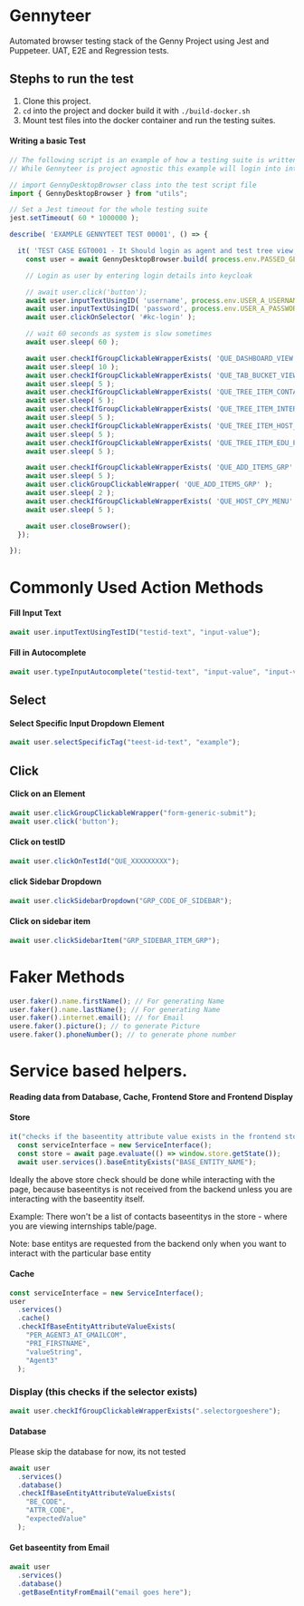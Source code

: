 # Gennyteer

Automated browser testing stack of the Genny Project using Jest and Puppeteer. UAT, E2E and Regression tests.

## Stephs to run the test

1. Clone this project.
2. `cd` into the project and docker build it with `./build-docker.sh`
3. Mount test files into the docker container and run the testing suites.

#### Writing a basic Test

```javascript
// The following script is an example of how a testing suite is written
// While Gennyteer is project agnostic this example will login into internmatch and add a hostcompany

// import GennyDesktopBrowser class into the test script file
import { GennyDesktopBrowser } from "utils";

// Set a Jest timeout for the whole testing suite
jest.setTimeout( 60 * 1000000 );

describe( 'EXAMPLE GENNYTEET TEST 00001', () => {

  it( 'TEST CASE EGT0001 - It Should login as agent and test tree view', async () => {
    const user = await GennyDesktopBrowser.build( process.env.PASSED_GENNY_URL );

    // Login as user by entering login details into keycloak

    // await user.click('button');
    await user.inputTextUsingID( 'username', process.env.USER_A_USERNAME );
    await user.inputTextUsingID( 'password', process.env.USER_A_PASSWORD );
    await user.clickOnSelector( '#kc-login' );

    // wait 60 seconds as system is slow sometimes
    await user.sleep( 60 );

    await user.checkIfGroupClickableWrapperExists( 'QUE_DASHBOARD_VIEW' );
    await user.sleep( 10 );
    await user.checkIfGroupClickableWrapperExists( 'QUE_TAB_BUCKET_VIEW' );
    await user.sleep( 5 );
    await user.checkIfGroupClickableWrapperExists( 'QUE_TREE_ITEM_CONTACTS_GRP' );
    await user.sleep( 5 );
    await user.checkIfGroupClickableWrapperExists( 'QUE_TREE_ITEM_INTERNSHIPS_GRP' );
    await user.sleep( 5 );
    await user.checkIfGroupClickableWrapperExists( 'QUE_TREE_ITEM_HOST_COMPANIES_GRP' );
    await user.sleep( 5 );
    await user.checkIfGroupClickableWrapperExists( 'QUE_TREE_ITEM_EDU_PROVIDERS_GRP' );
    await user.sleep( 5 );

    await user.checkIfGroupClickableWrapperExists( 'QUE_ADD_ITEMS_GRP' );
    await user.sleep( 5 );
    await user.clickGroupClickableWrapper( 'QUE_ADD_ITEMS_GRP' );
    await user.sleep( 2 );
    await user.checkIfGroupClickableWrapperExists( 'QUE_HOST_CPY_MENU' );
    await user.sleep( 5 );

    await user.closeBrowser();
  });

});

```

# Commonly Used Action Methods

#### Fill Input Text

```javascript
await user.inputTextUsingTestID("testid-text", "input-value");
```

#### Fill in Autocomplete

```javascript
await user.typeInputAutocomplete("testid-text", "input-value", "input-value-element");
```

## Select

#### Select Specific Input Dropdown Element

```javascript
await user.selectSpecificTag("teest-id-text", "example");
```

## Click

#### Click on an Element

```javascript
await user.clickGroupClickableWrapper("form-generic-submit");
await user.click('button');
```

#### Click on testID

```javascript
await user.clickOnTestId("QUE_XXXXXXXXX");
```

#### click Sidebar Dropdown

```javascript
await user.clickSidebarDropdown("GRP_CODE_OF_SIDEBAR");
```

#### Click on sidebar item

```javascript
await user.clickSidebarItem("GRP_SIDEBAR_ITEM_GRP");
```

# Faker Methods

```javascript
user.faker().name.firstName(); // For generating Name
user.faker().name.lastName(); // For generating Name
user.faker().internet.email(); // for Email
usere.faker().picture(); // to generate Picture
usere.faker().phoneNumber(); // to generate phone number
```

# Service based helpers.

#### Reading data from Database, Cache, Frontend Store and Frontend Display

#### Store

```javascript
it("checks if the baseentity attribute value exists in the frontend store", async () => {
  const serviceInterface = new ServiceInterface();
  const store = await page.evaluate(() => window.store.getState());
  await user.services().baseEntityExists("BASE_ENTITY_NAME");
```

Ideally the above store check should be done while interacting with the page, because baseentitys is not received from the backend unless you are interacting with the baseentity itself.

Example: There won't be a list of contacts baseentitys in the store - where you are viewing internships table/page.

Note: base entitys are requested from the backend only when you want to interact with the particular base entity

#### Cache

```javascript
const serviceInterface = new ServiceInterface();
user
  .services()
  .cache()
  .checkIfBaseEntityAttributeValueExists(
    "PER_AGENT3_AT_GMAILCOM",
    "PRI_FIRSTNAME",
    "valueString",
    "Agent3"
  );
```

### Display (this checks if the selector exists)

```javascript
await user.checkIfGroupClickableWrapperExists(".selectorgoeshere");
```

#### Database

Please skip the database for now, its not tested

```javascript
await user
  .services()
  .database()
  .checkIfBaseEntityAttributeValueExists(
    "BE_CODE",
    "ATTR_CODE",
    "expectedValue"
  );
```

#### Get baseentity from Email

```javascript
await user
  .services()
  .database()
  .getBaseEntityFromEmail("email goes here");
```
